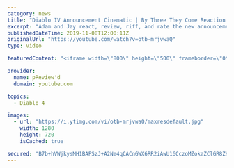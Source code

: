 ```yaml
---
category: news
title: "Diablo IV Announcement Cinematic | By Three They Come Reaction / Review / Rating"
excerpt: "Adam and Jay react, review, riff, and rate the new announcement cinematic everyone wanted to see last year at Blizzcon, Diablo IV 'By Three They Come'."
publishedDateTime: 2019-11-08T12:00:11Z
originalUrl: "https://youtube.com/watch?v=otb-mrjvwaQ"
type: video

featuredContent: "<iframe width=\"800\" height=\"500\" frameborder=\"0\" src=\"https://www.youtube.com/embed/otb-mrjvwaQ\" allow=\"accelerometer; autoplay; encrypted-media; gyroscope; picture-in-picture\" allowfullscreen></iframe>"

provider:
  name: pReview'd
  domain: youtube.com

topics:
  - Diablo 4

images:
  - url: "https://i.ytimg.com/vi/otb-mrjvwaQ/maxresdefault.jpg"
    width: 1280
    height: 720
    isCached: true

secured: "B7b+hVWjkysMH1BAPSzJ+A2Ne4qCACnGWX6RR2iAwU16CczoMZokaZClGR8ZH1u4KsETVIEU+3lAmeoLO/AnF7eQDEjPK6DwmFfHypJuNIoJ8EuNcf4dtLQLWrVcj/c+uQdTJ3shUQKVvEIAsU2BXjK64HH1IPTiIvl7880rELG1w+8t6Fw8YILXsSt7lTCt7vvAX8XeCSeq80dEUg3izHZX/BxCWncUXt1RpH+ZpDaoAxOPLEwhlXn8E/iVIYbDMx1QIQJop49bI1L3dugg360+JgsE7g4oTl5Y8IAXumr6hC5Q39wkW4V+fvJpjFYGouqgj9YUe7iR98y75DGUVpybUj9WMdxTp5+FK/s+0NmM8/Ire+osOajf0O/c3Bdgq6bifJM2nPzlIWOe8kR+QW+2LjDL8w/FKQ9XDeQo+MNJCsgPbKuu3opoUJZUjgVY;gTTR+qQcfinahFC5Oat6dg=="
---
```


